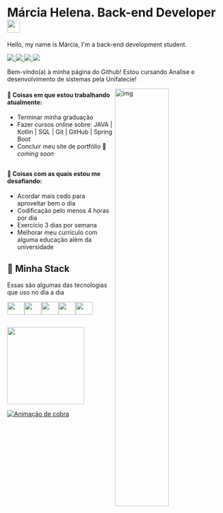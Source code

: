 <h1>Márcia Helena. Back-end Developer <img src="https://media.giphy.com/media/hvRJCLFzcasrR4ia7z/giphy.gif" width="30px"></h1>
<p>Hello, my name is Márcia, I'm a back-end development student.</p>

<a href="https://www.linkedin.com/in/marciahelenalima/" target="_blank">
  <img src="https://img.shields.io/badge/marciaHelena-blue?logo=linkedin&style=flat">
</a>
<a href="https://www.instagram.com/marciahelena.lima/" target="_blank">
  <img src="https://img.shields.io/badge/marciaHelena-blue?color=CB2770&logo=instagram&logoColor=fff&style=flat">
</a>
<a href="https://open.spotify.com/user/31inmf24warzsoyrn5gwbalnxnxi?si=76316960fdf746ba" target="_blank">
  <img src="https://img.shields.io/badge/marciaHelena-blue?color=1CCC5B&logo=spotify&logoColor=fff&style=flat">
</a>
<a href="mailto:marciahelenalimac@gmail.com" target="_blank">
  <img src="https://img.shields.io/badge/marciaHelena-blue?color=E02E23&logo=gmail&logoColor=fff&style=flat">
</a>

Bem-vindo(a) à minha página do Github! Estou cursando Analise e desenvolvimento de sistemas pela Unifatecie! 

<img align="right" alt="img" src="https://user-images.githubusercontent.com/112713600/210675660-7b8b93ab-6b61-4001-b176-1c76fef6406a.png" width="50%" height="auto" />


#### 🧠 Coisas em que estou trabalhando atualmente:
- Terminar minha graduação
- Fazer cursos online sobre:
JAVA | Kotlin | SQL | Git | GitHub | Spring Boot
- Concluir meu site de portfólio 🚀 *coming soon*
##

#### 🌱 Coisas com as quais estou me desafiando:
- Acordar mais cedo para aproveitar bem o dia
- Codificação pelo menos 4 horas por dia
- Exercício 3 dias por semana
- Melhorar meu currículo com alguma educação além da universidade
##

## 🧠 Minha Stack
 Essas são algumas das tecnologias que uso no dia a dia
 <div style="display: flex"><br>
  <img height="30" width="40" src="https://cdn.jsdelivr.net/gh/devicons/devicon/icons/java/java-original.svg">
  <img height="30" width="40" src="https://brandslogos.com/wp-content/uploads/images/large/kotlin-logo.png">
  <img height="30" width="40" src="https://logodix.com/logo/542034.jpg">
  <img height="30" width="40" src="https://1000logos.net/wp-content/uploads/2023/04/Git-logo.png">
  <img height="30" width="40" src="https://logos-world.net/wp-content/uploads/2020/11/GitHub-Logo.png">
</div>

##
<div style="display: flex; gap: 10px">
  <a href="https://www.linkedin.com/in/marciahelenalima/">
  <img height="180em" src="https://github-readme-stats.vercel.app/api?username=MARCIAHELENALIMA&show_icons=true&theme=jolly&include_all_commits=true&count_private=true"/>
</div>
  
![ Animação de cobra ](https://user-images.githubusercontent.com/112713600/210834429-99258731-0f98-46ea-b0cc-ccf38a664124.svg)
